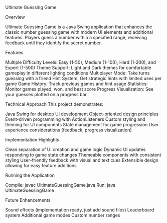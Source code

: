 Ultimate Guessing Game


Overview


Ultimate Guessing Game is a Java Swing application that enhances the classic number guessing game with modern UI elements and additional features. Players guess a number within a specified range, receiving feedback until they identify the secret number.


Features

Multiple Difficulty Levels: Easy (1-50), Medium (1-100), Hard (1-200), and Expert (1-500)
Theme Support: Light and Dark themes for comfortable gameplay in different lighting conditions
Multiplayer Mode: Take turns guessing with a friend
Hint System: Get strategic hints with limited uses per game
Game History: Track previous games and hint usage
Statistics: Monitor games played, won, and best score
Progress Visualization: See your guesses plotted on a progress bar

Technical Approach
This project demonstrates:

Java Swing for desktop UI development
Object-oriented design principles
Event-driven programming with ActionListeners
Custom styling and theming for UI components
State management for game progression
User experience considerations (feedback, progress visualization)

Implementation Highlights

Clean separation of UI creation and game logic
Dynamic UI updates responding to game state changes
Themeable components with consistent styling
User-friendly feedback with visual and text cues
Extensible design allowing for easy feature additions

Running the Application

Compile: javac UltimateGuessingGame.java
Run: java UltimateGuessingGame

Future Enhancements

Sound effects (implementation ready, just add sound files)
Leaderboard system
Additional game modes
Custom number ranges

